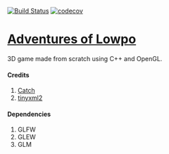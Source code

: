 [![Build Status](https://travis-ci.org/marsp0/Adventures-of-Lowpo.svg?branch=master)](hhttps://travis-ci.org/marsp0/Adventures-of-Lowpo) [![codecov](https://codecov.io/gh/marsp0/Adventures-of-Lowpo/branch/master/graph/badge.svg)](https://codecov.io/gh/marsp0/Adventures-of-Lowpo)

# [Adventures of Lowpo](https://trello.com/b/SIsTXK57/adventures-of-lowpo) 

3D game made from scratch using C++ and OpenGL.

#### Credits

1. [Catch](https://github.com/catchorg/Catch2)
2. [tinyxml2](https://github.com/leethomason/tinyxml2)

#### Dependencies

1. GLFW
2. GLEW
3. GLM